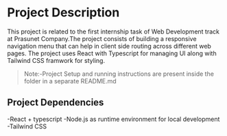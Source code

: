 # Project Description

This project is related to the first internship task of Web Development track at Prasunet Company.The project consists of building a responsive navigation menu that can help in client side routing across different web pages.
The project uses React with Typescript for managing UI along with Tailwind CSS framwork for styling.

> Note:-Project Setup and running instructions are present inside the folder in a separate README.md

## Project Dependencies

-React + typescript
-Node.js as runtime environment for local development
-Tailwind CSS

